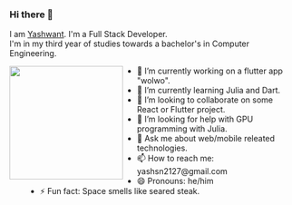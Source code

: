 ### Hi there 👋
I am [Yashwant](https://meyash.xyz/). 
I'm a Full Stack Developer. <br />
I'm in my third year of studies towards a bachelor's in Computer Engineering. <br />

<img src="https://raw.githubusercontent.com/meyash/meyash/master/sage.jpeg?token=AFBER77T6JP7ZDFRRERB7TK7CWBZK" 
align="left" width="200" height="200" style="margin-right:25px;">
     
<div style="margin-left:30px;">
<ul>
     <li> 🔭 I’m currently working on a flutter app "wolwo".</li>
<li> 🌱 I’m currently learning Julia and Dart.</li>
<li> 👯 I’m looking to collaborate on some React or Flutter project.</li>
<li> 🤔 I’m looking for help with GPU programming with Julia.</li>
<li> 💬 Ask me about web/mobile releated technologies.</li>
<li> 📫 How to reach me: yashsn2127@gmail.com</li>
<li> 😄 Pronouns: he/him</li>
<li> ⚡ Fun fact: Space smells like seared steak.</li>
<ul>
</div>
